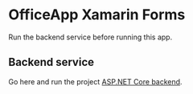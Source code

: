 # OfficeApp Xamarin Forms
Run the backend service before running this app.

## Backend service

Go here and run the project [ASP.NET Core backend](https://github.com/webmasterdevlin/officeapp-aspnet-core-v2.2).
